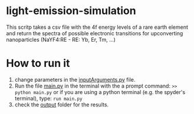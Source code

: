 # light-emission-simulation
This scritp takes a csv file with the 4f energy levels of a rare earth element and return the spectra of possible electronic transitions for upconverting nanoparticles (NaYF4:RE - RE: Yb, Er, Tm, ...)

# How to run it

1. change parameters in the [inputArguments.py](inputArguments.py) file.
2. Run the file [main.py](main.py) in the terminal with the a prompt command: `>> python main.py` or if you are using a python terminal (e.g. the spyder's terminal), type: `run main.py`
3. check the [output](./output/) folder for the results.  
